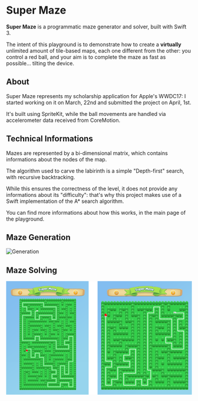 # Super Maze

**Super Maze** is a programmatic maze generator and solver, built with Swift 3.

The intent of this playground is to demonstrate how to create a **virtually** unlimited amount of tile-based maps, each one different from the other: you control a red ball, and your aim is to complete the maze as fast as possible... tilting the device.

## About

Super Maze represents my scholarship application for Apple's WWDC17: I started working on it on March, 22nd and submitted the project on April, 1st.

It's built using SpriteKit, while the ball movements are handled via accelerometer data received from CoreMotion.

## Technical Informations

Mazes are represented by a bi-dimensional matrix, which contains informations about the nodes of the map.

The algorithm used to carve the labirinth is a simple "Depth-first" search, with recursive backtracking.

While this ensures the correctness of the level, it does not provide any informations about its "difficulty": that's why this project makes use of a Swift implementation of the A* search algorithm.

You can find more informations about how this works, in the main page of the playground.

## Maze Generation

![Generation](screenshots/maze-generation.png)

## Maze Solving

![Solving](screenshots/maze-solving.png)